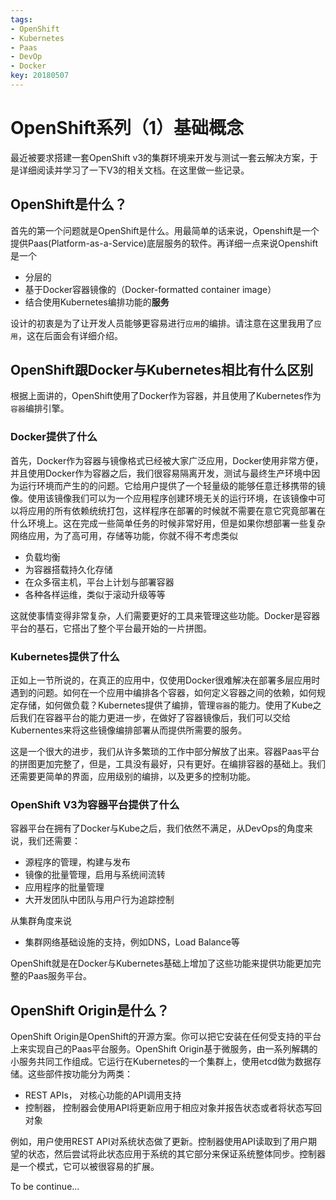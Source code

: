 ```yaml
---
tags:
- OpenShift
- Kubernetes
- Paas
- DevOp
- Docker
key: 20180507
---
```

# OpenShift系列（1）基础概念
最近被要求搭建一套OpenShift v3的集群环境来开发与测试一套云解决方案，于是详细阅读并学习了一下V3的相关文档。在这里做一些记录。
<!--more-->

## OpenShift是什么？

首先的第一个问题就是OpenShift是什么。用最简单的话来说，Openshift是一个提供Paas(Platform-as-a-Service)底层服务的软件。再详细一点来说Openshift是一个

* 分层的
* 基于Docker容器镜像的（Docker-formatted container image）
* 结合使用Kubernetes编排功能的<b>服务</b>

设计的初衷是为了让开发人员能够更容易进行`应用`的编排。请注意在这里我用了`应用`，这在后面会有详细介绍。

## OpenShift跟Docker与Kubernetes相比有什么区别

根据上面讲的，OpenShift使用了Docker作为容器，并且使用了Kubernetes作为`容器`编排引擎。

### Docker提供了什么

首先，Docker作为容器与镜像格式已经被大家广泛应用，Docker使用非常方便，并且使用Docker作为容器之后，我们很容易隔离开发，测试与最终生产环境中因为运行环境而产生的的问题。它给用户提供了一个轻量级的能够任意迁移携带的镜像。使用该镜像我们可以为一个应用程序创建环境无关的运行环境，在该镜像中可以将应用的所有依赖统统打包，这样程序在部署的时候就不需要在意它究竟部署在什么环境上。这在完成一些简单任务的时候非常好用，但是如果你想部署一些复杂网络应用，为了高可用，存储等功能，你就不得不考虑类似

* 负载均衡
* 为容器搭载持久化存储
* 在众多宿主机，平台上计划与部署容器
* 各种各样运维，类似于滚动升级等等

这就使事情变得非常复杂，人们需要更好的工具来管理这些功能。Docker是容器平台的基石，它搭出了整个平台最开始的一片拼图。

### Kubernetes提供了什么

正如上一节所说的，在真正的应用中，仅使用Docker很难解决在部署多层应用时遇到的问题。如何在一个应用中编排各个容器，如何定义容器之间的依赖，如何规定存储，如何做负载？Kubernetes提供了编排，管理`容器`的能力。使用了Kube之后我们在容器平台的能力更进一步，在做好了容器镜像后，我们可以交给Kubernentes来将这些镜像编排部署从而提供所需要的服务。

这是一个很大的进步，我们从许多繁琐的工作中部分解放了出来。容器Paas平台的拼图更加完整了，但是，工具没有最好，只有更好。在编排容器的基础上。我们还需要更简单的界面，应用级别的编排，以及更多的控制功能。

### OpenShift V3为容器平台提供了什么

容器平台在拥有了Docker与Kube之后，我们依然不满足，从DevOps的角度来说，我们还需要：

* 源程序的管理，构建与发布
* 镜像的批量管理，启用与系统间流转
* 应用程序的批量管理
* 大开发团队中团队与用户行为追踪控制

从集群角度来说

* 集群网络基础设施的支持，例如DNS，Load Balance等

OpenShift就是在Docker与Kubernetes基础上增加了这些功能来提供功能更加完整的Paas服务平台。

## OpenShift Origin是什么？
OpenShift Origin是OpenShift的开源方案。你可以把它安装在任何受支持的平台上来实现自己的Paas平台服务。OpenShift Origin基于微服务，由一系列解耦的小服务共同工作组成。它运行在Kubernetes的一个集群上，使用etcd做为数据存储。这些部件按功能分为两类：

* REST APIs， 对核心功能的API调用支持
* 控制器， 控制器会使用API将更新应用于相应对象并报告状态或者将状态写回对象

例如，用户使用REST API对系统状态做了更新。控制器使用API读取到了用户期望的状态，然后尝试将此状态应用于系统的其它部分来保证系统整体同步。控制器是一个模式，它可以被很容易的扩展。

To be continue...
